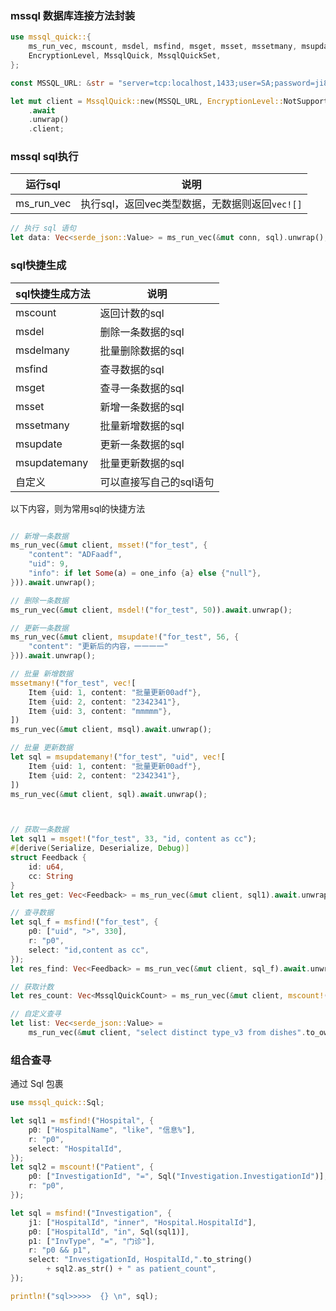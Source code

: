 ### mssql 数据库连接方法封装

```rust
use mssql_quick::{
    ms_run_vec, mscount, msdel, msfind, msget, msset, mssetmany, msupdate, msupdatemany,
    EncryptionLevel, MssqlQuick, MssqlQuickSet,
};

const MSSQL_URL: &str = "server=tcp:localhost,1433;user=SA;password=ji83laa;database=dev_db;IntegratedSecurity=true;TrustServerCertificate=true";

let mut client = MssqlQuick::new(MSSQL_URL, EncryptionLevel::NotSupported)
    .await
    .unwrap()
    .client;
```

### mssql sql执行

| 运行sql    | 说明                                           |
| ---------- | ---------------------------------------------- |
| ms_run_vec | 执行sql，返回vec类型数据，无数据则返回`vec![]` |

```rust
// 执行 sql 语句
let data: Vec<serde_json::Value> = ms_run_vec(&mut conn, sql).unwrap();
```

### sql快捷生成

| sql快捷生成方法 | 说明                    |
| --------------- | ----------------------- |
| mscount         | 返回计数的sql           |
| msdel           | 删除一条数据的sql       |
| msdelmany       | 批量删除数据的sql       |
| msfind          | 查寻数据的sql           |
| msget           | 查寻一条数据的sql       |
| msset           | 新增一条数据的sql       |
| mssetmany       | 批量新增数据的sql       |
| msupdate        | 更新一条数据的sql       |
| msupdatemany    | 批量更新数据的sql       |
| 自定义          | 可以直接写自己的sql语句 |

以下内容，则为常用sql的快捷方法

```rust

// 新增一条数据
ms_run_vec(&mut client, msset!("for_test", {
    "content": "ADFaadf",
    "uid": 9,
    "info": if let Some(a) = one_info {a} else {"null"},
})).await.unwrap();

// 删除一条数据
ms_run_vec(&mut client, msdel!("for_test", 50)).await.unwrap();

// 更新一条数据
ms_run_vec(&mut client, msupdate!("for_test", 56, {
    "content": "更新后的内容，一一一一"
})).await.unwrap();

// 批量 新增数据
mssetmany!("for_test", vec![
    Item {uid: 1, content: "批量更新00adf"},
    Item {uid: 2, content: "2342341"},
    Item {uid: 3, content: "mmmmm"},
])
ms_run_vec(&mut client, msql).await.unwrap();

// 批量 更新数据
let sql = msupdatemany!("for_test", "uid", vec![
    Item {uid: 1, content: "批量更新00adf"},
    Item {uid: 2, content: "2342341"},
])
ms_run_vec(&mut client, sql).await.unwrap();



// 获取一条数据
let sql1 = msget!("for_test", 33, "id, content as cc");
#[derive(Serialize, Deserialize, Debug)]
struct Feedback {
    id: u64,
    cc: String
}
let res_get: Vec<Feedback> = ms_run_vec(&mut client, sql1).await.unwrap();

// 查寻数据
let sql_f = msfind!("for_test", {
    p0: ["uid", ">", 330],
    r: "p0",
    select: "id,content as cc",
});
let res_find: Vec<Feedback> = ms_run_vec(&mut client, sql_f).await.unwrap();

// 获取计数
let res_count: Vec<MssqlQuickCount> = ms_run_vec(&mut client, mscount!("for_test", {})).await.unwrap();

// 自定义查寻
let list: Vec<serde_json::Value> =
    ms_run_vec(&mut client, "select distinct type_v3 from dishes".to_owned()).await.unwrap();

```

### 组合查寻
通过 Sql 包裹
```rust
use mssql_quick::Sql;

let sql1 = msfind!("Hospital", {
    p0: ["HospitalName", "like", "信息%"],
    r: "p0",
    select: "HospitalId",
});
let sql2 = mscount!("Patient", {
    p0: ["InvestigationId", "=", Sql("Investigation.InvestigationId")],
    r: "p0",
});

let sql = msfind!("Investigation", {
    j1: ["HospitalId", "inner", "Hospital.HospitalId"],
    p0: ["HospitalId", "in", Sql(sql1)],
    p1: ["InvType", "=", "门诊"],
    r: "p0 && p1",
    select: "InvestigationId, HospitalId,".to_string()
        + sql2.as_str() + " as patient_count",
});

println!("sql>>>>>  {} \n", sql);
```
